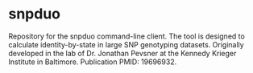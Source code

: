 snpduo
======

Repository for the snpduo command-line client. The tool is designed to calculate identity-by-state in large SNP genotyping datasets. Originally developed in the lab of Dr. Jonathan Pevsner at the Kennedy Krieger Institute in Baltimore. Publication PMID: 19696932.